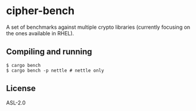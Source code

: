 # cipher-bench

A set of benchmarks against multiple crypto libraries (currently
focusing on the ones available in RHEL).

## Compiling and running

```console
$ cargo bench
$ cargo bench -p nettle # nettle only
```

## License

ASL-2.0

